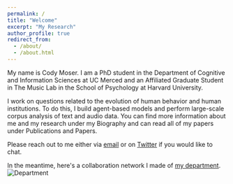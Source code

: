 ```yaml
---
permalink: /
title: "Welcome"
excerpt: "My Research"
author_profile: true
redirect_from: 
  - /about/
  - /about.html
---
```

My name is Cody Moser. I am a PhD student in the Department of Cognitive and Information Sciences at UC Merced and an Affiliated Graduate Student in The Music Lab in the School of Psychology at Harvard University. 

I work on questions related to the evolution of human behavior and human institutions. To do this, I build agent-based models and perform large-scale corpus analysis of text and audio data. You can find more information about me and my research under my Biography and can read all of my papers under Publications and Papers.

Please reach out to me either via [email](mailto:cmoser2@ucmerced.edu) or on [Twitter](https://twitter.com/LTF_01) if you would like to chat.

In the meantime, here's a collaboration network I made of [my department](https://cogsci.ucmerced.edu/).
![Department](http://culturologies.co/files/Dept.png)